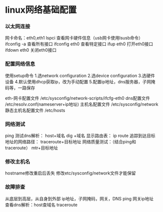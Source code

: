 # linux网络基础配置
### 以太网连接
网卡命名：eth0,eth1
lspci 查看网卡硬件信息（usb网卡使用lsusb命令）
ifconfig -a 查看所有接口
ifconfig eth0 查看特定接口
ifup eth0 打开eth0接口
ifdown eth0 关闭eth0接口

### 配置网络信息
使用setup命令
1.选network configuration
2.选device configuration
3.选硬件设备
4.默认使用dhcp获取ip，改为手动配置
5.配置ip地址，dns服务器，子网掩码等，一路保存

eth-网卡配置文件
/etc/sysconfig/network-scripts/ifcfg-eth0
dns配置文件
/etc/resolv.conf(nameserver+ip地址)
主机名配置文件
/etc/sysconfig/network
静态主机名配置文件
/etc/hosts

### 网络测试
ping
测试dns解析：
host+域名
dig +域名
显示路由表：
ip route
追踪到达目标地址的网络路径：
traceroute+目标地址
网络质量测试：（结合ping和traceroute）
mtr+目标地址

### 修改主机名
hostname修改重启后丢失
修改etc/sysconfig/network文件才能保留

### 故障排查
从底层到高层，从自身到外部
ip地址，子网掩码，网关，DNS
ping 网关ip地址
查看dns解析：host查域名
traceroute


